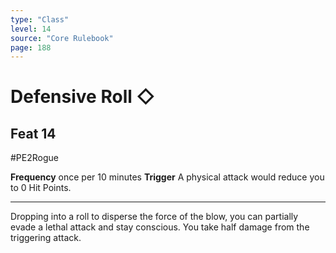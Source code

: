 ```yaml
---
type: "Class"
level: 14
source: "Core Rulebook"
page: 188
---
```

# Defensive Roll ◇
## Feat 14
#PE2Rogue

**Frequency** once per 10 minutes
**Trigger** A physical attack would reduce you to 0 Hit Points.

---
Dropping into a roll to disperse the force of the blow, you can partially evade a lethal attack and stay conscious. You take half damage from the triggering attack.